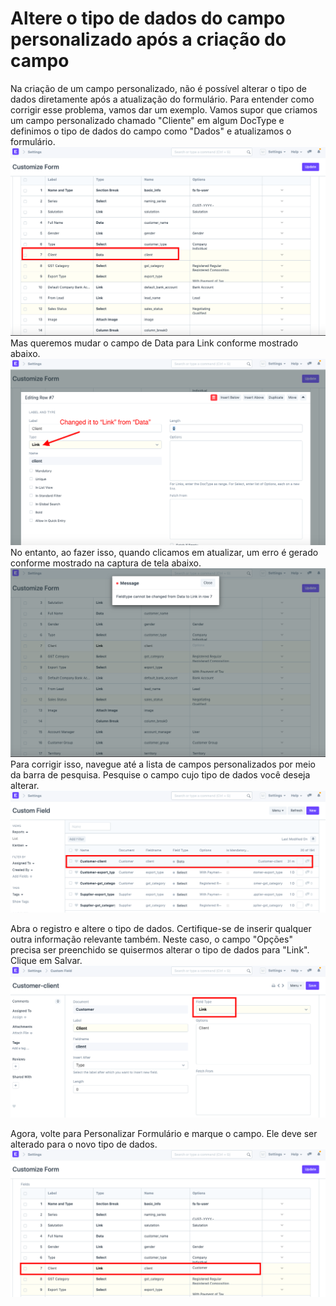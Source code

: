 # Altere o tipo de dados do campo personalizado após a criação do campo


Na criação de um campo personalizado, não é possível alterar o tipo de dados diretamente após a atualização do formulário. Para entender como corrigir esse problema, vamos dar um exemplo.
Vamos supor que criamos um campo personalizado chamado "Cliente" em algum DocType e definimos o tipo de dados do campo como "Dados" e atualizamos o formulário.
![](/files/oC1x4VU.png)
Mas queremos mudar o campo de Data para Link conforme mostrado abaixo.
![](/files/ipJDZu3.png)
No entanto, ao fazer isso, quando clicamos em atualizar, um erro é gerado conforme mostrado na captura de tela abaixo.
![](/files/j6CBjuB.png)
Para corrigir isso, navegue até a lista de campos personalizados por meio da barra de pesquisa. Pesquise o campo cujo tipo de dados você deseja alterar.
![](/files/BzHBToc.png)
  
Abra o registro e altere o tipo de dados. Certifique-se de inserir qualquer outra informação relevante também. Neste caso, o campo "Opções" precisa ser preenchido se quisermos alterar o tipo de dados para "Link". Clique em Salvar.
![](/files/feW55Of.png)
  
Agora, volte para Personalizar Formulário e marque o campo. Ele deve ser alterado para o novo tipo de dados.
![](/files/K9EkoHp.png)